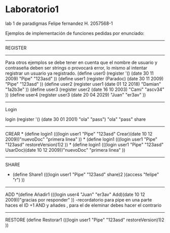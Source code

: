 # Laboratorio1
 lab 1 de paradigmas 
Felipe fernandez H.
2057568-1

Ejemplos de implementación de funciones pedidas por enunciado:

*******************************************************************
REGISTER
*******************************************************************
Para otros ejemplos se debe tener en cuenta que el nombre de usuario y contraseña
deben ser strings o provocará error, lo mismo al intentar registrar un usuario
ya registrado.
(define user0 (register '() (date 30 11 2009) "Pipe" "123asd" ))
(define user1 (register (Paradoc) (date 30 11 2009) "Pipe" "123asd" ))
(define user2 (register user1 (date 01 12 2018) "Damian" "1a2b3e" ))
(define user3 (register user2 (date 16 10 2003) "Cami" "ascv34" ))
(define user4 (register user3 (date 20 04 2029) "Juan" "er3av" ))
******************************************************************
Login

login (register '() (date 30 01 2001) "ola" "pass") "ola" "pass" share

*****************************************************************
CREAR
*
(define login1 (((login user1 "Pipe" "123asd" Crear)(date 10 12 2009))"nuevoDoc" "primera linea" ))
*
(define login1 (((login user1 "Pipe" "123asd" restoreVersion)1)2 ))
*
(define login1 (((login user1 "Pipe" "123asd" UsarDoc)(date 10 12 2009))"nuevoDoc" "primera linea" ))
*********************************************************************
SHARE

* (define Share1 (((login user1 "Pipe" "123asd" share)2 )(access "felipe" "r") ))
**************************************************************************
ADD
*(define Añadir1 (((login user4 "Juan" "er3av" Add)(date 10 12 2009))"gracias por responder" ))
-recordatorio para pipe en una parte haces el ID +1 AND y añades , para el de eleminar debes hacer el contrario 
****************************************************************************
RESTORE
(define Restorar1 (((login user1 "Pipe" "123asd" restoreVersion)1)2 ))
